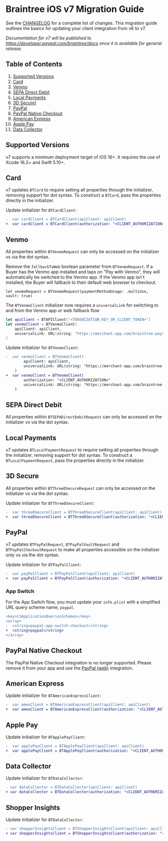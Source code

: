 # Braintree iOS v7 Migration Guide

See the [CHANGELOG](/CHANGELOG.md) for a complete list of changes. This migration guide outlines the basics for updating your client integration from v6 to v7.

_Documentation for v7 will be published to https://developer.paypal.com/braintree/docs once it is available for general release._

## Table of Contents

1. [Supported Versions](#supported-versions)
1. [Card](#card)
1. [Venmo](#venmo)
1. [SEPA Direct Debit](#sepa-direct-debit)
1. [Local Payments](#local-payments)
1. [3D Secure](#3d-secure)]
1. [PayPal](#paypal)
1. [PayPal Native Checkout](#paypal-native-checkout)
1. [American Express](#american-express)
1. [Apple Pay](#apple-pay)
1. [Data Collector](#data-collector)

## Supported Versions

v7 supports a minimum deployment target of iOS 16+. It requires the use of Xcode 16.2+ and Swift 5.10+.

## Card
v7 updates `BTCard` to require setting all properties through the initializer, removing support for dot syntax. To construct a `BTCard`, pass the properties directly in the initializer.

Update initializer for `BTCardClient`:
```diff
-  var cardClient = BTCardClient(apiClient: apiClient)
+  var cardClient = BTCardClient(authorization: "<CLIENT_AUTHORIZATION>")
```

## Venmo
All properties within `BTVenmoRequest` can only be accessed on the initializer vs via the dot syntax.

Remove the `fallbackToWeb` boolean parameter from `BTVenmoRequest`. If a Buyer has the Venmo app installed and taps on "Pay with Venmo", they will automatically be switched to the Venmo app. If the Venmo app isn't installed, the Buyer will fallback to their default web browser to checkout.

```
let venmoRequest = BTVenmoRequest(paymentMethodUsage: .multiUse, vault: true)
```

The `BTVenmoClient` initializer now requires a `universalLink` for switching to and from the Venmo app or web fallback flow

```swift
let apiClient = BTAPIClient("<TOKENIZATION_KEY_OR_CLIENT_TOKEN>")
let venmoClient = BTVenmoClient(
    apiClient: apiClient, 
    universalLink: URL(string: "https://merchant-app.com/braintree-payments")! // merchant universal link
)
```

Update initializer for `BTVenmoClient`:
```diff
-  var venmoClient = BTVenmoClient(
        apiClient: apiClient, 
        universalLink: URL(string: "https://merchant-app.com/braintree-payments")! // merchant universal link
    )
+  var venmoClient = BTVenmoClient(
        authorization: "<CLIENT_AUTHORIZATION>"
        universalLink: URL(string: "https://merchant-app.com/braintree-payments")! // merchant universal link
    )
```


## SEPA Direct Debit
All properties within `BTSEPADirectDebitRequest` can only be accessed on the initializer vs via the dot syntax.

## Local Payments
v7 updates `BTLocalPaymentRequest` to require setting all properties through the initializer, removing support for dot syntax. To construct a `BTLocalPaymentRequest`, pass the properties directly in the initializer.

## 3D Secure
All properties within `BTThreeDSecureRequest` can only be accessed on the initializer vs via the dot syntax.

Update initializer for `BTThreeDSecureClient`:
```diff
-  var threeDSecureClient = BTThreeDSecureClient(apiClient: apiClient)    
+  var threeDSecureClient = BTThreeDSecureClient(authorization: "<CLIENT_AUTHORIZATION>")
```

## PayPal

v7 updates `BTPayPalRequest`, `BTPayPalVaultRequest` and `BTPayPalCheckoutRequest` to make all properties accessible on the initializer only vs via the dot syntax.

Update initializer for `BTPayPalClient`:
```diff
-  var payPalClient = BTPayPalClient(apiClient: apiClient)
+  var payPalClient = BTPayPalClient(authorization: "<CLIENT_AUTHORIZATION>")
```

### App Switch
For the App Switch flow, you must update your `info.plist` with a simplified URL query scheme name, `paypal`.

```diff
<key>LSApplicationQueriesSchemes</key>
<array>
-  <string>paypal-app-switch-checkout</string>
+  <string>paypal</string>
</array>
```

## PayPal Native Checkout
The PayPal Native Checkout integration is no longer supported. Please remove it from your app and 
use the [PayPal (web)](https://developer.paypal.com/braintree/docs/guides/paypal/overview/ios/v6) integration.

## American Express
Update initializer for `BTAmericanExpressClient`:
```diff
-  var amexClient = BTAmericanExpressClient(apiClient: apiClient)
+  var amexClient = BTAmericanExpressClient(authorization: "<CLIENT_AUTHORIZATION>")
```

## Apple Pay
Update initializer for `BTApplePayClient`:
```diff
-  var applePayClient = BTApplePayClient(apiClient: apiClient)
+  var applePayClient = BTApplePayClient(authorization: "<CLIENT_AUTHORIZATION>")
```

## Data Collector
Update initializer for `BTDataCollector`:
```diff
- var dataCollector = BTDataCollector(apiClient: apiClient)
+ var dataCollector = BTDataCollector(authorization: "<CLIENT_AUTHORIZATION>")
```

## Shopper Insights
Update initializer for `BTDataCollector`:
```diff
- var shopperInsightsClient = BTShopperInsightsClient(apiClient: apiClient, shopperSessionID: shopperSessionID)
+ var shopperInsightsClient = BTShopperInsightsClient(authorization: "<CLIENT_AUTHORIZATION>", shopperSessionID: "<SHOPPER_SESSIONS_ID>")
```
